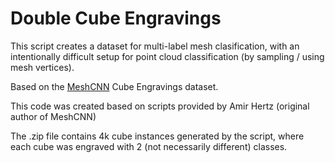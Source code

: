 # Double Cube Engravings
This script creates a dataset for multi-label mesh clasification, with an intentionally difficult setup for point cloud classification (by sampling / using mesh vertices).

Based on the [MeshCNN](https://ranahanocka.github.io/MeshCNN/) Cube Engravings dataset.

This code was created based on scripts provided by Amir Hertz (original author of MeshCNN)

The .zip file contains 4k cube instances generated by the script, where each cube was engraved with 2 (not necessarily different) classes.
